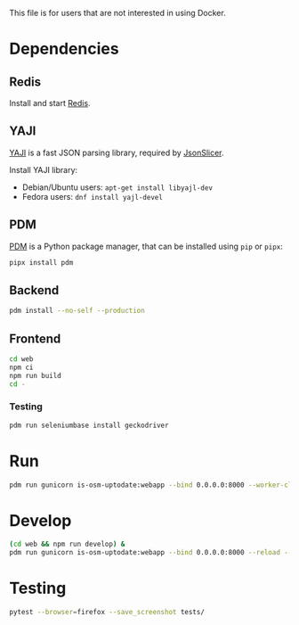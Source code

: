 This file is for users that are not interested in using Docker.

# Dependencies

## Redis

Install and start [Redis](https://redis.io/docs/getting-started/).

## YAJI

[YAJI](https://lloyd.github.io/yajl/) is a fast JSON parsing library, required by [JsonSlicer](https://pypi.org/project/jsonslicer/).

Install YAJI library:
- Debian/Ubuntu users: `apt-get install libyajl-dev`
- Fedora users: `dnf install yajl-devel`

## PDM

[PDM](https://pdm.fming.dev/) is a Python package manager, that can be installed using `pip` or `pipx`:

```bash
pipx install pdm
```

## Backend

```bash
pdm install --no-self --production
```

## Frontend

```bash
cd web
npm ci
npm run build
cd -
```

### Testing

```bash
pdm run seleniumbase install geckodriver
```

# Run

```bash
pdm run gunicorn is-osm-uptodate:webapp --bind 0.0.0.0:8000 --worker-class aiohttp.GunicornWebWorker --timeout 300
```

# Develop

```bash
(cd web && npm run develop) &
pdm run gunicorn is-osm-uptodate:webapp --bind 0.0.0.0:8000 --reload --worker-class aiohttp.GunicornWebWorker
```

# Testing

```bash
pytest --browser=firefox --save_screenshot tests/
```
